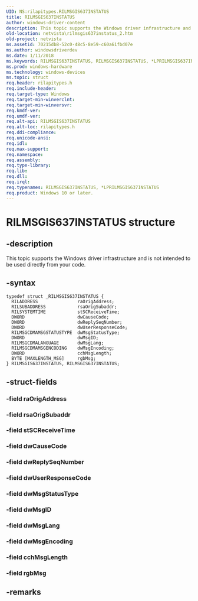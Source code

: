 ```yaml
---
UID: NS:rilapitypes.RILMSGIS637INSTATUS
title: RILMSGIS637INSTATUS
author: windows-driver-content
description: This topic supports the Windows driver infrastructure and is not intended to be used directly from your code.
old-location: netvista\rilmsgis637instatus_2.htm
old-project: netvista
ms.assetid: 70215db8-52c0-48c5-8e59-c60a61fbd07e
ms.author: windowsdriverdev
ms.date: 1/11/2018
ms.keywords: RILMSGIS637INSTATUS, RILMSGIS637INSTATUS, *LPRILMSGIS637INSTATUS
ms.prod: windows-hardware
ms.technology: windows-devices
ms.topic: struct
req.header: rilapitypes.h
req.include-header: 
req.target-type: Windows
req.target-min-winverclnt: 
req.target-min-winversvr: 
req.kmdf-ver: 
req.umdf-ver: 
req.alt-api: RILMSGIS637INSTATUS
req.alt-loc: rilapitypes.h
req.ddi-compliance: 
req.unicode-ansi: 
req.idl: 
req.max-support: 
req.namespace: 
req.assembly: 
req.type-library: 
req.lib: 
req.dll: 
req.irql: 
req.typenames: RILMSGIS637INSTATUS, *LPRILMSGIS637INSTATUS
req.product: Windows 10 or later.
---
```


# RILMSGIS637INSTATUS structure



## -description
This topic supports the Windows driver infrastructure and is not intended to be used directly from your code. 



## -syntax

````
typedef struct _RILMSGIS637INSTATUS {
  RILADDRESS               raOrigAddress;
  RILSUBADDRESS            rsaOrigSubaddr;
  RILSYSTEMTIME            stSCReceiveTime;
  DWORD                    dwCauseCode;
  DWORD                    dwReplySeqNumber;
  DWORD                    dwUserResponseCode;
  RILMSGCDMAMSGSTATUSTYPE  dwMsgStatusType;
  DWORD                    dwMsgID;
  RILMSGCDMALANGUAGE       dwMsgLang;
  RILMSGCDMAMSGENCODING    dwMsgEncoding;
  DWORD                    cchMsgLength;
  BYTE [MAXLENGTH_MSG]     rgbMsg;
} RILMSGIS637INSTATUS, RILMSGIS637INSTATUS;
````


## -struct-fields

### -field raOrigAddress


### -field rsaOrigSubaddr


### -field stSCReceiveTime


### -field dwCauseCode


### -field dwReplySeqNumber


### -field dwUserResponseCode


### -field dwMsgStatusType


### -field dwMsgID


### -field dwMsgLang


### -field dwMsgEncoding


### -field cchMsgLength


### -field rgbMsg


## -remarks
